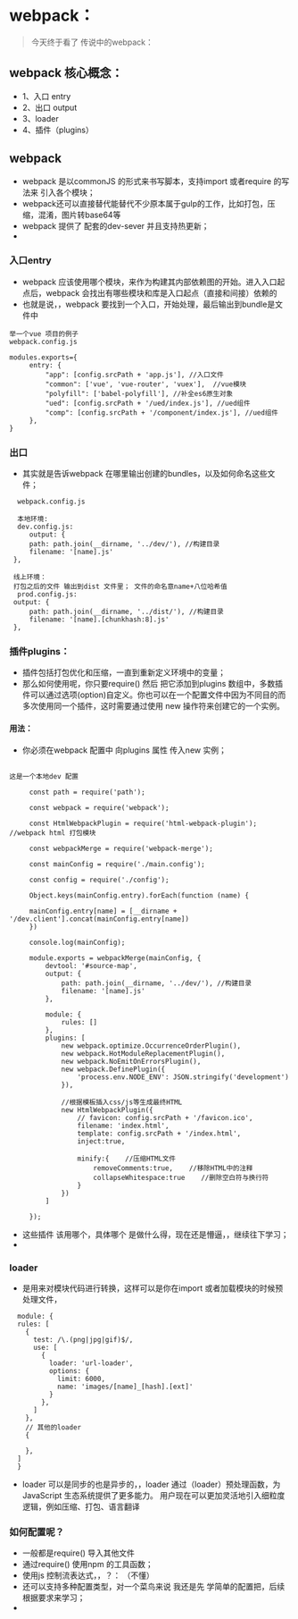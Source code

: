 # webpack：
> 今天终于看了 传说中的webpack：

## webpack 核心概念：

   * 1、入口 entry
   * 2、出口 output
   *  3、loader
   * 4、插件（plugins）

## webpack
* webpack 是以commonJS 的形式来书写脚本，支持import 或者require 的写法来 引入各个模块；
* webpack还可以直接替代能替代不少原本属于gulp的工作，比如打包，压缩，混淆，图片转base64等
* webpack 提供了 配套的dev-sever 并且支持热更新；
* 
### 入口entry

   * webpack 应该使用哪个模块，来作为构建其内部依赖图的开始。进入入口起点后，webpack 会找出有哪些模块和库是入口起点（直接和间接）依赖的 
   * 也就是说，，webpack 要找到一个入口，开始处理，最后输出到bundle是文件中
   
   ```
   举一个vue 项目的例子
   webpack.config.js

   modules.exports={
        entry: {
            "app": [config.srcPath + 'app.js'], //入口文件
            "common": ['vue', 'vue-router', 'vuex'],  //vue模块
            "polyfill": ['babel-polyfill'], //补全es6原生对象
            "ued": [config.srcPath + '/ued/index.js'], //ued组件
            "comp": [config.srcPath + '/component/index.js'], //ued组件
        },
   }

   ```
### 出口 
   * 其实就是告诉webpack 在哪里输出创建的bundles，以及如何命名这些文件；
   
   ```
     webpack.config.js

     本地环境:
     dev.config.js:
        output: {
        path: path.join(__dirname, '../dev/'), //构建目录
        filename: '[name].js'
    },

    线上环境：
    打包之后的文件 输出到dist 文件里； 文件的命名意name+八位哈希值
     prod.config.js:
    output: {
        path: path.join(__dirname, '../dist/'), //构建目录
        filename: '[name].[chunkhash:8].js'
    },

   ```
### 插件plugins：

  * 插件包括打包优化和压缩，一直到重新定义环境中的变量；
  * 那么如何使用呢，你只要require() 然后 把它添加到plugins 数组中，多数插件可以通过选项(option)自定义。你也可以在一个配置文件中因为不同目的而多次使用同一个插件，这时需要通过使用 new 操作符来创建它的一个实例。

  #### 用法：
  * 你必须在webpack 配置中 向plugins 属性 传入new 实例；

   ```
   
   这是一个本地dev 配置

        const path = require('path');

        const webpack = require('webpack');

        const HtmlWebpackPlugin = require('html-webpack-plugin'); //webpack html 打包模块

        const webpackMerge = require('webpack-merge');

        const mainConfig = require('./main.config');

        const config = require('./config');

        Object.keys(mainConfig.entry).forEach(function (name) {

        mainConfig.entry[name] = [__dirname + '/dev.client'].concat(mainConfig.entry[name])
        })

        console.log(mainConfig);

        module.exports = webpackMerge(mainConfig, {
            devtool: '#source-map',
            output: {
                path: path.join(__dirname, '../dev/'), //构建目录
                filename: '[name].js'
            },

            module: {
                rules: []
            },
            plugins: [
                new webpack.optimize.OccurrenceOrderPlugin(),
                new webpack.HotModuleReplacementPlugin(),
                new webpack.NoEmitOnErrorsPlugin(),
                new webpack.DefinePlugin({
                    'process.env.NODE_ENV': JSON.stringify('development')
                }),

                //根据模板插入css/js等生成最终HTML
                new HtmlWebpackPlugin({
                    // favicon: config.srcPath + '/favicon.ico',
                    filename: 'index.html', 
                    template: config.srcPath + '/index.html', 
                    inject:true,

                    minify:{    //压缩HTML文件
                        removeComments:true,    //移除HTML中的注释
                        collapseWhitespace:true    //删除空白符与换行符
                    }
                })
            ]

        });

   ```
   * 这些插件 该用哪个，具体哪个 是做什么得，现在还是懵逼，，继续往下学习；
   * 


### loader
  * 是用来对模块代码进行转换，这样可以是你在import 或者加载模块的时候预处理文件，
  ```
    module: {
    rules: [
      {
        test: /\.(png|jpg|gif)$/,
        use: [
          {
            loader: 'url-loader',
            options: {
              limit: 6000,
              name: 'images/[name]_[hash].[ext]'
            }
          },
        ]
      },
      // 其他的loader
      {

      },
    ]
    }
  ```
  * loader 可以是同步的也是异步的，，loader 通过（loader）预处理函数，为 JavaScript 生态系统提供了更多能力。 用户现在可以更加灵活地引入细粒度逻辑，例如压缩、打包、语言翻译
  

### 如何配置呢？
  
  * 一般都是require() 导入其他文件
  * 通过require() 使用npm 的工具函数；
  * 使用js 控制流表达式，，？： （不懂）
  * 还可以支持多种配置类型，对一个菜鸟来说 我还是先 学简单的配置把，后续根据要求来学习；
  * 





